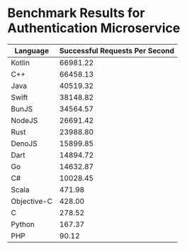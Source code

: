# Benchmark Results for Authentication Microservice

| Language          | Successful Requests Per Second |
|-------------------|-------------------------------|
| Kotlin            | 66981.22                      |
| C++               | 66458.13                      |
| Java              | 40519.32                      |
| Swift             | 38148.82                      |
| BunJS             | 34564.57                      |
| NodeJS            | 26691.42                      |
| Rust              | 23988.80                      |
| DenoJS            | 15899.85                      |
| Dart              | 14894.72                      |
| Go                | 14632.87                      |
| C#                | 10028.45                      |
| Scala             | 471.98                        |
| Objective-C       | 428.00                        |
| C                 | 278.52                        |
| Python            | 167.37                        |
| PHP               | 90.12                         |

